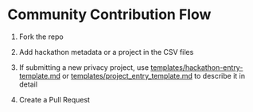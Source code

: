 # Community Contribution Flow

1. Fork the repo

2. Add hackathon metadata or a project in the CSV files

3. If submitting a new privacy project, use [templates/hackathon-entry-template.md]() or [templates/project_entry_template.md]() to describe it in detail

4. Create a Pull Request
